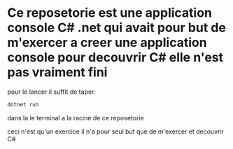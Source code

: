 # Ce reposetorie est une application console C# .net qui avait pour but de m'exercer a creer une application console pour decouvrir C# elle n'est pas vraiment fini

pour le lancer il suffit de taper:

```bash
dotnet run
```

dans la le terminal a la racine de ce reposetorie

ceci n'est qu'un exercice il n'a pour seul but que de m'exercer et decouvrir C#
